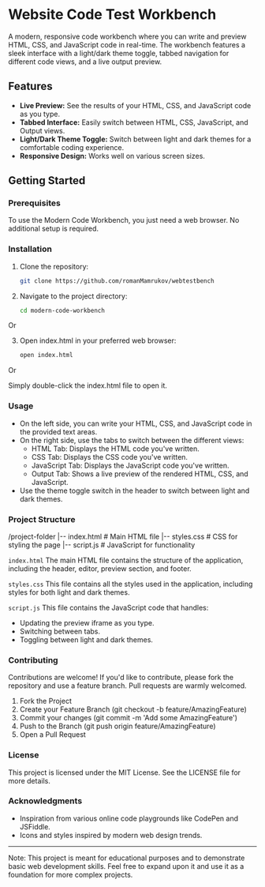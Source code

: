# Website Code Test Workbench

A modern, responsive code workbench where you can write and preview HTML, CSS, and JavaScript code in real-time. The workbench features a sleek interface with a light/dark theme toggle, tabbed navigation for different code views, and a live output preview.

## Features

- **Live Preview:** See the results of your HTML, CSS, and JavaScript code as you type.
- **Tabbed Interface:** Easily switch between HTML, CSS, JavaScript, and Output views.
- **Light/Dark Theme Toggle:** Switch between light and dark themes for a comfortable coding experience.
- **Responsive Design:** Works well on various screen sizes.

## Getting Started

### Prerequisites

To use the Modern Code Workbench, you just need a web browser. No additional setup is required.

### Installation

1. Clone the repository:
   ```bash
   git clone https://github.com/romanMamrukov/webtestbench

2. Navigate to the project directory:
   ```bash
   cd modern-code-workbench

Or

3. Open index.html in your preferred web browser:
   ```bash
   open index.html

Or 

Simply double-click the index.html file to open it.

### Usage

* On the left side, you can write your HTML, CSS, and JavaScript code in the provided text areas.
* On the right side, use the tabs to switch between the different views:
    * HTML Tab: Displays the HTML code you've written.
    * CSS Tab: Displays the CSS code you've written.
    * JavaScript Tab: Displays the JavaScript code you've written.
    * Output Tab: Shows a live preview of the rendered HTML, CSS, and JavaScript.
* Use the theme toggle switch in the header to switch between light and dark themes.

### Project Structure

/project-folder
|-- index.html   # Main HTML file
|-- styles.css   # CSS for styling the page
|-- script.js    # JavaScript for functionality

`index.html`
The main HTML file contains the structure of the application, including the header, editor, preview section, and footer.

`styles.css`
This file contains all the styles used in the application, including styles for both light and dark themes.

`script.js`
This file contains the JavaScript code that handles:

* Updating the preview iframe as you type.
* Switching between tabs.
* Toggling between light and dark themes.

### Contributing

Contributions are welcome! If you'd like to contribute, please fork the repository and use a feature branch. Pull requests are warmly welcomed.

1. Fork the Project
2. Create your Feature Branch (git checkout -b feature/AmazingFeature)
3. Commit your changes (git commit -m 'Add some AmazingFeature')
4. Push to the Branch (git push origin feature/AmazingFeature)
5. Open a Pull Request

### License

This project is licensed under the MIT License. See the LICENSE file for more details.

### Acknowledgments

* Inspiration from various online code playgrounds like CodePen and JSFiddle.
* Icons and styles inspired by modern web design trends.

---

Note: This project is meant for educational purposes and to demonstrate basic web development skills. Feel free to expand upon it and use it as a foundation for more complex projects.

